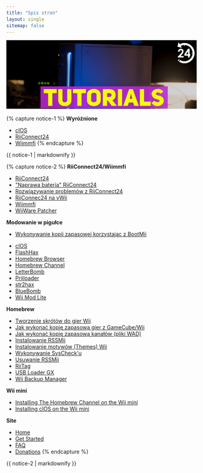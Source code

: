 ```yaml
---
title: "Spis stron"
layout: single
sitemap: false
---
```


![PoradnikiWii](/images/WiiTutorials.jpg)

{% capture notice-1 %}
**Wyróżnione**

+ [cIOS](cios)
+ [RiiConnect24](riiconnect24)
+ [Wiimmfi](wiimmfi)
{% endcapture %}
<div class="notice--info">{{ notice-1 | markdownify }}</div>

{% capture notice-2 %}
**RiiConnect24/Wiimmfi**
+ [RiiConnect24](riiconnect24)
+ ["Naprawa baterią" RiiConnect24 ](riiconnect24-batteryfix)
+ [Rozwiązywanie problemów z RiiConnect24](riiconnect24-troubleshooting)
+ [RiiConnec24 na vWii](riiconnect24-vwii)
+ [Wiimmfi](wiimmfi)
+ [WiiWare Patcher](wiiwarepatcher)

**Modowanie w pigułce**
* [Wykonywanie kopii zapasowej korzystając z BootMii](bootmii)
+ [cIOS](cios)
+ [FlashHax](flashhax)
+ [Homebrew Browser](hbb)
+ [Homebrew Channel](hbc)
+ [LetterBomb](letterbomb)
+ [Priiloader](priiloader)
+ [str2hax](str2hax)
+ [BlueBomb](bluebomb)
+ [Wii Mod Lite](wiimodlite)

**Homebrew**
+ [Tworzenie skrótów do gier Wii](wiigsc)
+ [Jak wykonać kopię zapasową gier z GameCube/Wii](dump-games)
+ [Jak wykonać kopię zapasową kanałów (pliki WAD)](dump-wads)
+ [Instalowanie RSSMii](rssmii)
+ [Instalowanie motywów (Themes) Wii](themes)
+ [Wykonywanie SysCheck'u](syscheck)
+ [Usuwanie RSSMii](rssmii-remove)
+ [RiiTag](riitag)
+ [USB Loader GX](usbloadergx)
+ [Wii Backup Manager](wiibackupmanager)

**Wii mini**
+ [Installing The Homebrew Channel on the Wii mini](hbc-mini)
+ [Installing cIOS on the Wii mini](cios-mini)


**Site**
+ [Home](/)
+ [Get Started](get-started)
+ [FAQ](faq)
+ [Donations](donations)
{% endcapture %}
<div class="notice--primary">{{ notice-2 | markdownify }}</div>
